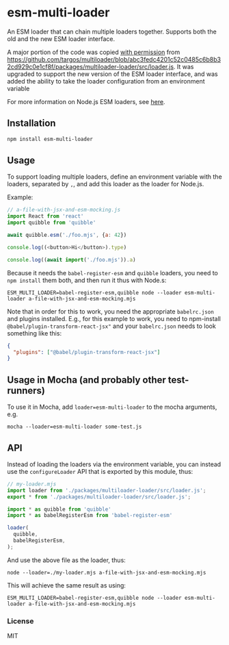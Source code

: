 # esm-multi-loader

An ESM loader that can chain multiple loaders together. Supports both the old and the new ESM
loader interface.

A major portion of the code was copied [with permission](https://github.com/targos/multiloader/blob/abc3fedc4201c52c0485c6b8b32cd929c0e1cf8f/LICENSE) from <https://github.com/targos/multiloader/blob/abc3fedc4201c52c0485c6b8b32cd929c0e1cf8f/packages/multiloader-loader/src/loader.js>. It was
upgraded to support the new version of the ESM loader interface, and was added the ability to
take the loader configuration from an environment variable

For more information on Node.js ESM loaders,
see [here](https://nodejs.org/api/esm.html#esm_loaders).

## Installation

```sh
npm install esm-multi-loader
```

## Usage

To support loading multiple loaders, define an environment variable with the loaders, separated
by `,`, and add this loader as the loader for Node.js.

Example:

```js
// a-file-with-jsx-and-esm-mocking.js
import React from 'react'
import quibble from 'quibble'

await quibble.esm('./foo.mjs', {a: 42})

console.log((<button>Hi</button>).type)

console.log((await import('./foo.mjs')).a)
```

Because it needs the `babel-register-esm` and `quibble` loaders, you need to `npm install` them
both, and then run it thus with Node.s:

```shell
ESM_MULTI_LOADER=babel-register-esm,quibble node --loader esm-multi-loader a-file-with-jsx-and-esm-mocking.mjs
```

Note that in order for this to work, you need the appropriate `babelrc.json` and plugins installed.
E.g., for this example to work, you need to npm-install `@babel/plugin-transform-react-jsx"` and
your `babelrc.json` needs to look something like this:

```json
{
  "plugins": ["@babel/plugin-transform-react-jsx"]
}
```

## Usage in Mocha (and probably other test-runners)

To use it in Mocha, add `loader=esm-multi-loader` to the mocha arguments, e.g.

```shell
mocha --loader=esm-multi-loader some-test.js
```

## API

Instead of loading the loaders via the environment variable, you can instead use
the `configureLoader` API that is exported by this module, thus:

```js
// my-loader.mjs
import loader from './packages/multiloader-loader/src/loader.js';
export * from './packages/multiloader-loader/src/loader.js';

import * as quibble from 'quibble'
import * as babelRegisterEsm from 'babel-register-esm'

loader(
  quibble,
  babelRegisterEsm,
);
```

And use the above file as the loader, thus:

```shell
node --loader=./my-loader.mjs a-file-with-jsx-and-esm-mocking.mjs
```

This will achieve the same result as using:

```shell
ESM_MULTI_LOADER=babel-register-esm,quibble node --loader esm-multi-loader a-file-with-jsx-and-esm-mocking.mjs
```

### License

MIT
